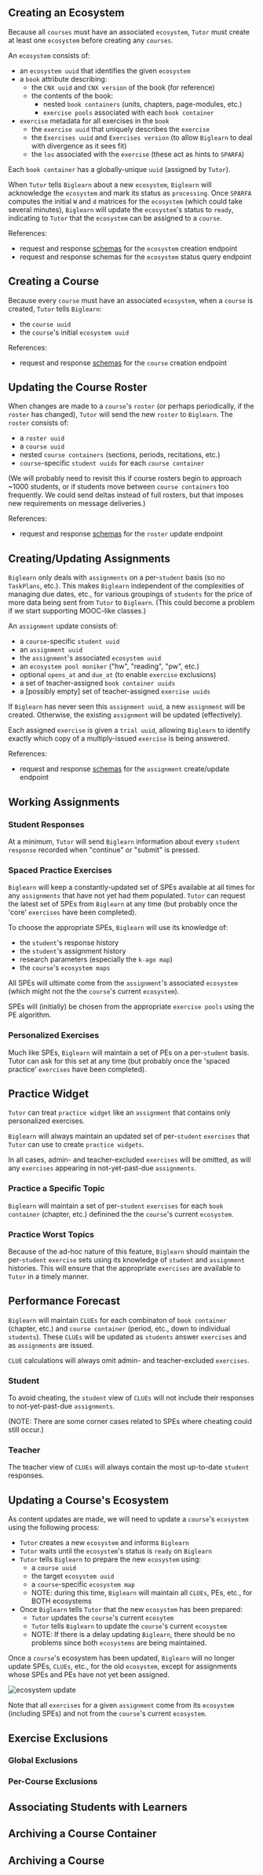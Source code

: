 ## Creating an Ecosystem

Because all `courses` must have an associated `ecosystem`,
`Tutor` must create at least one `ecosystem`
before creating any `courses`.

An `ecosystem` consists of:
* an `ecosystem uuid` that identifies the given `ecosystem`
* a `book` attribute describing:
  * the `CNX uuid` and `CNX version` of the book (for reference) 
  * the contents of the book:
    *  nested `book containers` (units, chapters, page-modules, etc.)
    *  `exercise pools` associated with each `book container`
* `exercise` metadata for all exercises in the `book`
  * the `exercise uuid` that uniquely describes the `exercise`
  * the `Exercises uuid` and `Exercises version` (to allow `Biglearn` to deal with divergence as it sees fit)
  * the `los` associated with the `exercise` (these act as hints to `SPARFA`)

Each `book container` has a globally-unique `uuid`
(assigned by `Tutor`).

When `Tutor` tells `Biglearn` about a new `ecosystem`,
`Biglearn` will acknowledge the `ecosystem`
and mark its status as `processing`.
Once `SPARFA` computes the initial `W` and `d` matrices for the `ecosystem` (which could take several minutes),
`Biglearn` will update the `ecosystem`'s status to `ready`,
indicating to `Tutor` that the `ecosystem` can be assigned to a `course`.

References:
* request and response [schemas](https://github.com/openstax/napkin-notes/blob/master/kevin/160921_biglearnApis/schemas_create_ecosystem.md) for the `ecosystem` creation endpoint
* request and response schemas for the `ecosystem` status query endpoint

## Creating a Course

Because every `course` must have an associated `ecosystem`,
when a `course` is created, `Tutor` tells `Biglearn`:
* the `course uuid`
* the `course`'s initial `ecosystem uuid`

References:
* request and response [schemas](https://github.com/openstax/napkin-notes/blob/master/kevin/160921_biglearnApis/schemas_create_course.md) for the `course` creation endpoint

## Updating the Course Roster

When changes are made to a `course`'s `roster`
(or perhaps periodically, if the `roster` has changed),
`Tutor` will send the new `roster` to `Biglearn`.
The `roster` consists of:
* a `roster uuid`
* a `course uuid`
* nested `course containers` (sections, periods, recitations, etc.)
* `course`-specific `student uuids` for each `course container`

(We will probably need to revisit this if course rosters
begin to approach ~1000 students, or if students move
between `course containers` too frequently.
We could send deltas instead of full rosters,
but that imposes new requirements on message deliveries.)

References:
* request and response [schemas](https://github.com/openstax/napkin-notes/blob/master/kevin/160921_biglearnApis/schemas_update_rosters.md) for the `roster` update endpoint

## Creating/Updating Assignments

`Biglearn` only deals with `assignments` on a per-`student` basis
(so no `TaskPlans`, etc.).
This makes `Biglearn` independent of
the complexities of managing due dates, etc.,
for various groupings of `students`
for the price of more data being sent
from `Tutor` to `Biglearn`.
(This could become a problem if we
start supporting MOOC-like classes.)

An `assignment` update consists of:
* a `course`-specific `student uuid`
* an `assignment uuid`
* the `assignment`'s associated `ecosystem uuid`
* an `ecosystem pool moniker` ("hw", "reading", "pw", etc.)
* optional `opens_at` and `due_at` (to enable `exercise` exclusions)
* a set of teacher-assigned `book container uuids`
* a [possibly empty] set of teacher-assigned `exercise uuids`

If `Biglearn` has never seen this `assignment uuid`,
a new `assignment` will be created.
Otherwise, the existing `assignment` 
will be updated (effectively).

Each assigned `exercise` is given a `trial uuid`,
allowing `Biglearn` to identify exactly which
copy of a multiply-issued `exercise` is being answered.

References:
* request and response [schemas](https://github.com/openstax/napkin-notes/blob/master/kevin/160921_biglearnApis/schemas_create_update_assignments.md) for the `assignment` create/update endpoint

## Working Assignments

### Student Responses

At a minimum, 
`Tutor` will send `Biglearn` 
information about every `student response`
recorded when "continue" or "submit" is pressed.

### Spaced Practice Exercises

`Biglearn` will keep a constantly-updated set
of SPEs available at all times for any
`assignments` that have not yet had them populated.
`Tutor` can request the latest set of SPEs from `Biglearn` at any time
(but probably once the 'core' `exercises` have been completed).

To choose the appropriate SPEs,
`Biglearn` will use its knowledge of:
* the `student`'s response history
* the `student`'s assignment history
* research parameters (especially the `k-ago map`)
* the `course`'s `ecosystem maps`

All SPEs will ultimate come from
the `assignment`'s associated `ecosystem`
(which might not the the `course`'s current `ecosystem`).

SPEs will (initially) be chosen from the appropriate `exercise pools`
using the PE algorithm.

### Personalized Exercises

Much like SPEs, `Biglearn` will maintain a set of PEs
on a per-`student` basis.
Tutor can ask for this set at any time
(but probably once the 'spaced practice' `exercises` have been completed).

## Practice Widget

`Tutor` can treat `practice widget` like an `assignment` that contains only personalized exercises.

`Biglearn` will always maintain
an updated set of per-`student` `exercises`
that `Tutor` can use to create `practice widgets`.

In all cases,
admin- and teacher-excluded `exercises` will be omitted,
as will any `exercises` appearing in not-yet-past-due `assignments`.

### Practice a Specific Topic

`Biglearn` will maintain a set of per-`student` `exercises` 
for each `book container` (chapter, etc.)
definined the the `course`'s current `ecosystem`.

### Practice Worst Topics

Because of the ad-hoc nature of this feature,
`Biglearn` should maintain the per-`student` `exercise`
sets using its knowledge of `student` and `assignment` histories.
This will ensure that the appropriate `exercises`
are available to `Tutor` in a timely manner.

## Performance Forecast

`Biglearn` will maintain `CLUEs` for each combinaton
of `book container` (chapter, etc.)
and `course container` (period, etc., down to individual `students`).
These `CLUEs` will be updated as `students` answer `exercises`
and as `assignments` are issued.

`CLUE` calculations will always omit
admin- and teacher-excluded `exercises`.

### Student

To avoid cheating,
the `student` view of `CLUEs`
will not include their responses
to not-yet-past-due `assignments`.

(NOTE: There are some corner cases related to SPEs where cheating could still occur.)

### Teacher

The teacher view of `CLUEs`
will always contain the most up-to-date `student` responses.

## Updating a Course's Ecosystem

As content updates are made,
we will need to update a `course`'s `ecosystem`
using the following process:
* `Tutor` creates a new `ecosystem` and informs `Biglearn`
* `Tutor` waits until the `ecosystem`'s status is `ready` on `Biglearn`
* `Tutor` tells `Biglearn` to prepare the new `ecosystem` using:
  * a `course uuid`
  * the target `ecosystem uuid`
  * a `course`-specific `ecosystem map`
  * NOTE: during this time, `Biglearn` will maintain all `CLUEs`, PEs, etc., for BOTH ecosystems
* Once `Biglearn` tells `Tutor` that the new `ecosystem` has been prepared:
  * `Tutor` updates the `course`'s current `ecosytem`
  * `Tutor` tells `Biglearn` to update the `course`'s current `ecosystem`
  * NOTE: If there is a delay updating `Biglearn`, there should be no problems since both `ecosystems` are being maintained.

Once a `course`'s ecosystem has been updated,
`Biglearn` will no longer update SPEs, `CLUEs`, etc.,
for the old `ecosystem`,
except for assignments whose SPEs and PEs
have not yet been assigned.

![ecosystem update](https://github.com/openstax/napkin-notes/blob/master/kevin/160921_biglearnApis/ecosystem_update.png)

Note that all `exercises`
for a given `assignment`
come from its `ecosystem`
(including SPEs)
and not from the `course`'s current `ecosystem`.

## Exercise Exclusions

### Global Exclusions

### Per-Course Exclusions

## Associating Students with Learners

## Archiving a Course Container

## Archiving a Course

